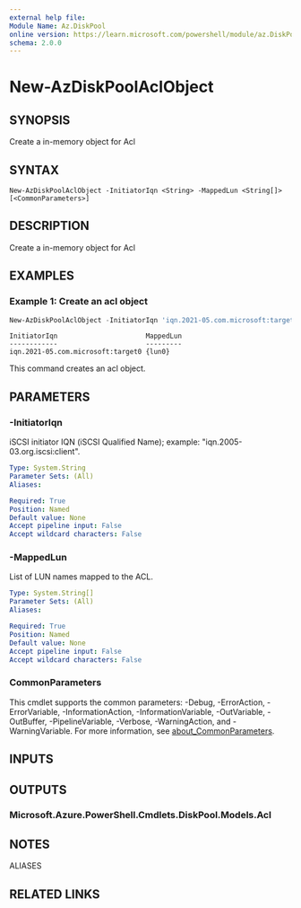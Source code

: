 ```yaml
---
external help file:
Module Name: Az.DiskPool
online version: https://learn.microsoft.com/powershell/module/az.DiskPool/new-AzDiskPoolAclObject
schema: 2.0.0
---
```


# New-AzDiskPoolAclObject

## SYNOPSIS
Create a in-memory object for Acl

## SYNTAX

```
New-AzDiskPoolAclObject -InitiatorIqn <String> -MappedLun <String[]> [<CommonParameters>]
```

## DESCRIPTION
Create a in-memory object for Acl

## EXAMPLES

### Example 1: Create an acl object
```powershell
New-AzDiskPoolAclObject -InitiatorIqn 'iqn.2021-05.com.microsoft:target0' -MappedLun @('lun0')
```

```output
InitiatorIqn                      MappedLun
------------                      ---------
iqn.2021-05.com.microsoft:target0 {lun0}
```

This command creates an acl object.

## PARAMETERS

### -InitiatorIqn
iSCSI initiator IQN (iSCSI Qualified Name); example: "iqn.2005-03.org.iscsi:client".

```yaml
Type: System.String
Parameter Sets: (All)
Aliases:

Required: True
Position: Named
Default value: None
Accept pipeline input: False
Accept wildcard characters: False
```

### -MappedLun
List of LUN names mapped to the ACL.

```yaml
Type: System.String[]
Parameter Sets: (All)
Aliases:

Required: True
Position: Named
Default value: None
Accept pipeline input: False
Accept wildcard characters: False
```

### CommonParameters
This cmdlet supports the common parameters: -Debug, -ErrorAction, -ErrorVariable, -InformationAction, -InformationVariable, -OutVariable, -OutBuffer, -PipelineVariable, -Verbose, -WarningAction, and -WarningVariable. For more information, see [about_CommonParameters](http://go.microsoft.com/fwlink/?LinkID=113216).

## INPUTS

## OUTPUTS

### Microsoft.Azure.PowerShell.Cmdlets.DiskPool.Models.Acl

## NOTES

ALIASES

## RELATED LINKS

